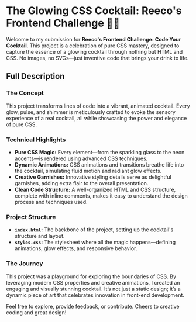 # The Glowing CSS Cocktail: Reeco's Frontend Challenge 🍹✨

Welcome to my submission for **Reeco's Frontend Challenge: Code Your Cocktail**. This project is a celebration of pure CSS mastery, designed to capture the essence of a glowing cocktail through nothing but HTML and CSS. No images, no SVGs—just inventive code that brings your drink to life.

## Full Description

### The Concept
This project transforms lines of code into a vibrant, animated cocktail. Every glow, pulse, and shimmer is meticulously crafted to evoke the sensory experience of a real cocktail, all while showcasing the power and elegance of pure CSS.

### Technical Highlights
- **Pure CSS Magic:** Every element—from the sparkling glass to the neon accents—is rendered using advanced CSS techniques.
- **Dynamic Animations:** CSS animations and transitions breathe life into the cocktail, simulating fluid motion and radiant glow effects.
- **Creative Garnishes:** Innovative styling details serve as delightful garnishes, adding extra flair to the overall presentation.
- **Clean Code Structure:** A well-organized HTML and CSS structure, complete with inline comments, makes it easy to understand the design process and techniques used.

### Project Structure
- **`index.html`:** The backbone of the project, setting up the cocktail's structure and layout.
- **`styles.css`:** The stylesheet where all the magic happens—defining animations, glow effects, and responsive behavior.

### The Journey
This project was a playground for exploring the boundaries of CSS. 
By leveraging modern CSS properties and creative animations, I created an engaging and visually stunning cocktail. It’s not just a static design; it’s a dynamic piece of art that celebrates innovation in front-end development.

Feel free to explore, provide feedback, or contribute. Cheers to creative coding and great design!
